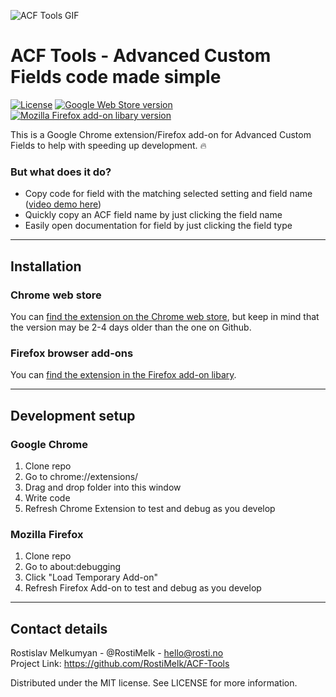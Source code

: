 ![ACF Tools GIF](https://user-images.githubusercontent.com/25268506/78199610-868f4080-748c-11ea-8467-e0e6e9f7e1ec.gif)

# ACF Tools - Advanced Custom Fields code made simple

[![License](http://img.shields.io/:license-mit-semigreen.svg)](https://opensource.org/licenses/MIT)
[![Google Web Store version](https://img.shields.io/chrome-web-store/v/ogliegjmpalokmaaeckcdgbhdeedcnmf)](https://chrome.google.com/webstore/detail/acf-tools/ogliegjmpalokmaaeckcdgbhdeedcnmf)
[![Mozilla Firefox add-on libary version](https://img.shields.io/amo/v/ACF-Tools?color=orange)](https://addons.mozilla.org/en-US/firefox/addon/acf-tools/)

This is a Google Chrome extension/Firefox add-on for Advanced Custom Fields to help with speeding up development. 🔥

### But what does it do?

- Copy code for field with the matching selected setting and field name ([video demo here](https://youtu.be/_gyqUem8jKo))
- Quickly copy an ACF field name by just clicking the field name
- Easily open documentation for field by just clicking the field type

---

## Installation

### Chrome web store

You can [find the extension on the Chrome web store](https://chrome.google.com/webstore/detail/acf-tools/ogliegjmpalokmaaeckcdgbhdeedcnmf), but keep in mind that the version may be 2-4 days older than the one on Github.

### Firefox browser add-ons

You can [find the extension in the Firefox add-on libary](https://addons.mozilla.org/en-US/firefox/addon/acf-tools/).

---

## Development setup

### Google Chrome

1. Clone repo
2. Go to chrome://extensions/
3. Drag and drop folder into this window
4. Write code
5. Refresh Chrome Extension to test and debug as you develop

### Mozilla Firefox

1. Clone repo
2. Go to about:debugging
3. Click "Load Temporary Add-on"
4. Refresh Firefox Add-on to test and debug as you develop

---

## Contact details

Rostislav Melkumyan - @RostiMelk - hello@rosti.no \
Project Link: https://github.com/RostiMelk/ACF-Tools

Distributed under the MIT license. See LICENSE for more information.
